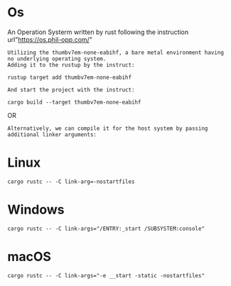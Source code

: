 # Os
An Operation Systerm written by rust following the instruction url"https://os.phil-opp.com/"

    Utilizing the thumbv7em-none-eabihf, a bare metal environment having no underlying operating system.
    Adding it to the rustup by the instruct:

    rustup target add thumbv7em-none-eabihf

    And start the project with the instruct:

    cargo build --target thumbv7em-none-eabihf

OR

    Alternatively, we can compile it for the host system by passing additional linker arguments:
# Linux
    cargo rustc -- -C link-arg=-nostartfiles
# Windows
    cargo rustc -- -C link-args="/ENTRY:_start /SUBSYSTEM:console"
# macOS
    cargo rustc -- -C link-args="-e __start -static -nostartfiles"
